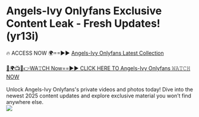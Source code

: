# Angels-Ivy Onlyfans Exclusive Content Leak - Fresh Updates! (yr13i)

🔥 ACCESS NOW 🌍==►► <a href="https://tinyurl.com/kvy9nzfs" rel="nofollow">Angels-Ivy Onlyfans Latest Collection</a>
<br><br>
[🔴🌍📺📱👉WA𝚃CH Now==►► CLICK HERE TO Angels-Ivy Onlyfans 𝚆𝙰𝚃𝙲𝙷 NOW](https://tinyurl.com/kvy9nzfs)
<br><br>
Unlock Angels-Ivy Onlyfans's private videos and photos today! Dive into the newest 2025 content updates and explore exclusive material you won’t find anywhere else.
<br>
<a href="https://tinyurl.com/kvy9nzfs" rel="nofollow" data-target="animated-image.originalLink"><img src="https://camo.githubusercontent.com/8a4f000d20f83aca3bf7ec5f350d767afa0574a8a352519fd8cfa583a6f93a33/68747470733a2f2f692e696d6775722e636f6d2f644a486b345a712e676966" data-canonical-src="https://i.imgur.com/dJHk4Zq.gif" style="max-width: 100%; display: inline-block;" data-target="animated-image.originalImage"></a>
<br>
